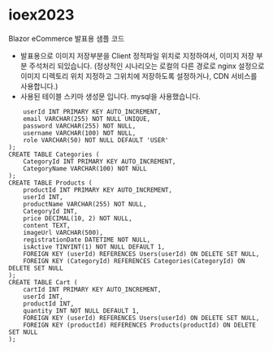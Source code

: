 # ioex2023
Blazor eCommerce 발표용 샘플 코드 

- 발표용으로 이미지 저장부분을 Client 정적파일 위치로 지정하여서, 이미지 저장 부분 주석처리 되있습니다.
  (정상적인 시나리오는 로컬의 다른 경로로 nginx 설정으로 이미지 디렉토리 위치 지정하고 그위치에 저장하도록 설정하거나, CDN 서비스를 사용합니다.)
- 사용된 테이블 스키마 생성문 입니다. mysql을 사용했습니다.
```CREATE TABLE Users (
    userId INT PRIMARY KEY AUTO_INCREMENT,
    email VARCHAR(255) NOT NULL UNIQUE,
    password VARCHAR(255) NOT NULL,
    username VARCHAR(100) NOT NULL,
    role VARCHAR(50) NOT NULL DEFAULT 'USER'
);
CREATE TABLE Categories (
    CategoryId INT PRIMARY KEY AUTO_INCREMENT,
    CategoryName VARCHAR(100) NOT NULL
);
CREATE TABLE Products (
    productId INT PRIMARY KEY AUTO_INCREMENT,
    userId INT,
    productName VARCHAR(255) NOT NULL,
    CategoryId INT,
    price DECIMAL(10, 2) NOT NULL,
    content TEXT,
    imageUrl VARCHAR(500),
    registrationDate DATETIME NOT NULL,
    isActive TINYINT(1) NOT NULL DEFAULT 1,
    FOREIGN KEY (userId) REFERENCES Users(userId) ON DELETE SET NULL,
    FOREIGN KEY (CategoryId) REFERENCES Categories(CategoryId) ON DELETE SET NULL
);
CREATE TABLE Cart (
    cartId INT PRIMARY KEY AUTO_INCREMENT,
    userId INT,
    productId INT,
    quantity INT NOT NULL DEFAULT 1,
    FOREIGN KEY (userId) REFERENCES Users(userId) ON DELETE SET NULL,
    FOREIGN KEY (productId) REFERENCES Products(productId) ON DELETE SET NULL
);

```
